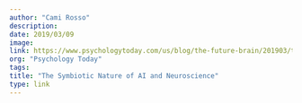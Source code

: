 ```yaml
---
author: "Cami Rosso"
description:
date: 2019/03/09
image:
link: https://www.psychologytoday.com/us/blog/the-future-brain/201903/the-symbiotic-nature-ai-and-neuroscience
org: "Psychology Today"
tags:
title: "The Symbiotic Nature of AI and Neuroscience"
type: link
---
```

